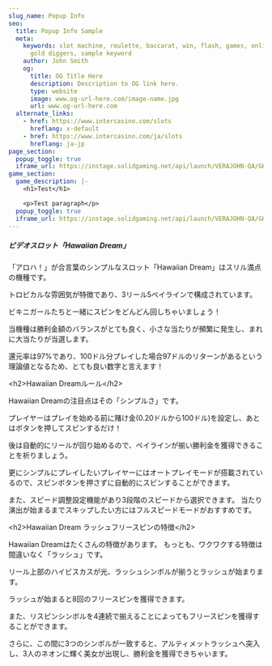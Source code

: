 ```yaml
---
slug_name: Popup Info
seo:
  title: Popup Info Sample
  meta:
    keywords: slot machine, roulette, baccarat, win, flash, games, online, pontoon,
      gold diggers, sample keyword
    author: John Smith
    og:
      title: OG Title Here
      description: Description to OG link here.
      type: website
      image: www.og-url-here.com/image-name.jpg
      url: www.og-url-here.com
  alternate_links:
    - href: https://www.intercasino.com/slots
      hreflang: x-default
    - href: https://www.intercasino.com/ja/slots
      hreflang: ja-jp
page_section:
  popup_toggle: true
  iframe_url: https://instage.solidgaming.net/api/launch/VERAJOHN-QA/GHG_HAWAIIAN_DREAM
game_section:
  game_description: |-
    <h1>Test</h1>

    <p>Test paragraph</p>
  popup_toggle: true
  iframe_url: https://instage.solidgaming.net/api/launch/VERAJOHN-QA/GHG_HAWAIIAN_DREAM
---
```

<div class="gameDrawer">
<h5 class="n-header-5 gameDrawerTitle">ビデオスロット「Hawaiian Dream」</h5>
<p class="n-paragraph-3 gameDrawerContent">
                「アロハ！」が合言葉のシンプルなスロット「Hawaiian Dream」はスリル満点の機種です。

トロピカルな雰囲気が特徴であり、3リール5ペイラインで構成されています。

ビキニガールたちと一緒にスピンをどんどん回しちゃいましょう！

当機種は勝利金額のバランスがとても良く、小さな当たりが頻繁に発生し、まれに大当たりが当選します。

還元率は97%であり、100ドル分プレイした場合97ドルのリターンがあるという理論値となるため、とても良い数字と言えます！

&lt;h2&gt;Hawaiian Dreamルール&lt;/h2&gt;

Hawaiian Dreamの注目点はその「シンプルさ」です。

プレイヤーはプレイを始める前に賭け金(0.20ドルから100ドル)を設定し、あとはボタンを押してスピンするだけ！

後は自動的にリールが回り始めるので、ペイラインが揃い勝利金を獲得できることを祈りましょう。

更にシンプルにプレイしたいプレイヤーにはオートプレイモードが搭載されているので、スピンボタンを押さずに自動的にスピンすることができます。

また、スピード調整設定機能があり3段階のスピードから選択できます。
当たり演出が始まるまでスキップしたい方にはフルスピードモードがおすすめです。

&lt;h2&gt;Hawaiian Dream ラッシュフリースピンの特徴&lt;/h2&gt;

Hawaiian Dreamはたくさんの特徴があります。
もっとも、ワクワクする特徴は間違いなく「ラッシュ」です。

リール上部のハイビスカスが光、ラッシュシンボルが揃うとラッシュが始まります。

ラッシュが始まると8回のフリースピンを獲得できます。

また、リスピンシンボルを4連続で揃えることによってもフリースピンを獲得することができます。

さらに、この間に3つのシンボルが一致すると、アルティメットラッシュへ突入し、3人のネオンに輝く美女が出現し、勝利金を獲得できちゃいます。
            </p>
</div>
